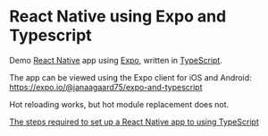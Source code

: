 # React Native using Expo and Typescript

Demo [React Native](https://facebook.github.io/react-native/) app using [Expo](https://expo.io), written in [TypeScript](http://www.typescriptlang.org).

The app can be viewed using the Expo client for iOS and Android: <https://expo.io/@janaagaard75/expo-and-typescript>

Hot reloading works, but hot module replacement does not.

[The steps required to set up a React Native app to using TypeScript](https://github.com/janaagaard75/expo-and-typescript/wiki)
